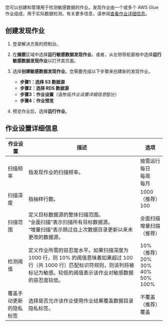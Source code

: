 您可以创建和管理用于检测敏感数据的作业。发现作业由一个或多个 AWS Glue 作业组成，用于实际数据检测。有关更多信息，请参阅[查看作业详细信息](discovery-job-details.md)。

## 创建发现作业

1. 登录解决方案的控制台。
2. 在**摘要**区域中选择**运行敏感数据发现作业**。或者，从左侧导航窗格中选择**运行敏感数据发现作业**以打开其页面。
3. 选择**创建敏感数据发现作业**。您需要完成以下步骤来创建新的发现作业。

    - **步骤1：选择 S3 数据源**
    - **步骤2：选择 RDS 数据源**
    - **步骤3：作业设置**（请参阅*作业设置详细信息*部分）
    - **步骤4：作业预览**

4. 预览作业后，选择**运行作业**。

## 作业设置详细信息

| 作业设置 | 描述 | 选项 |
| --- | --- | --- |
| 扫描频率 | 指发现作业的扫描频率。 | 按需运行<br> 每日<br> 每周<br> 每月 |
| 扫描深度 | 指抽样行数。 | 1000（推荐）<br> 100 |
| 扫描范围 | 定义目标数据源的整体扫描范围。<br>“全面扫描”表示扫描所有目标数据源。<br>“增量扫描”表示跳过自上次数据目录更新以来未更改的数据源。 | 全面扫描<br> 增量扫描（推荐） |
| 检测阈值 | 定义作业所需的容忍度水平。如果扫描深度为 1000 行，则 10% 的阈值意味着如果超过 100 行（共 1000 行）匹配标识符规则，则该列将被标记为敏感。较低的阈值表示该作业对敏感数据的容忍度较低。 | 10%（推荐）<br> 20%<br> 30%<br> 40%<br> 50%<br> 100% |
| 覆盖手动更新的隐私标签 | 选择是否允许该作业使用作业结果覆盖数据目录隐私标签。 | 不覆盖（推荐）<br> 覆盖 |